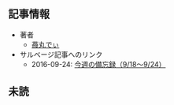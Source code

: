 ## 記事情報
- 著者
	- <a href="https://www.nicovideo.jp/user/7935198" target="_user">苺丸でぃ</a>
- サルベージ記事へのリンク
	- 2016-09-24: <a href="https://mmdblomagasaru.blogspot.com/2025/02/918924.html" target="_page">今週の備忘録（9/18～9/24）</a>
## 未読

